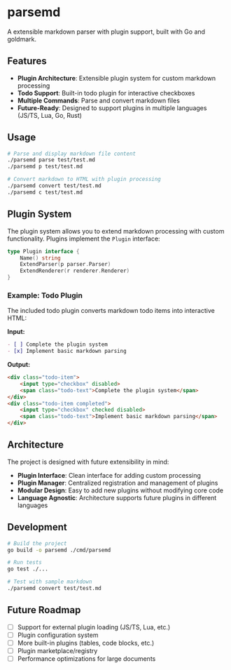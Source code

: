 # parsemd

A extensible markdown parser with plugin support, built with Go and goldmark.

## Features

- **Plugin Architecture**: Extensible plugin system for custom markdown processing
- **Todo Support**: Built-in todo plugin for interactive checkboxes
- **Multiple Commands**: Parse and convert markdown files
- **Future-Ready**: Designed to support plugins in multiple languages (JS/TS, Lua, Go, Rust)

## Usage

```bash
# Parse and display markdown file content
./parsemd parse test/test.md
./parsemd p test/test.md

# Convert markdown to HTML with plugin processing
./parsemd convert test/test.md
./parsemd c test/test.md
```

## Plugin System

The plugin system allows you to extend markdown processing with custom functionality. Plugins implement the `Plugin` interface:

```go
type Plugin interface {
    Name() string
    ExtendParser(p parser.Parser)
    ExtendRenderer(r renderer.Renderer)
}
```

### Example: Todo Plugin

The included todo plugin converts markdown todo items into interactive HTML:

**Input:**
```markdown
- [ ] Complete the plugin system
- [x] Implement basic markdown parsing
```

**Output:**
```html
<div class="todo-item">
    <input type="checkbox" disabled>
    <span class="todo-text">Complete the plugin system</span>
</div>
<div class="todo-item completed">
    <input type="checkbox" checked disabled>
    <span class="todo-text">Implement basic markdown parsing</span>
</div>
```

## Architecture

The project is designed with future extensibility in mind:

- **Plugin Interface**: Clean interface for adding custom processing
- **Plugin Manager**: Centralized registration and management of plugins
- **Modular Design**: Easy to add new plugins without modifying core code
- **Language Agnostic**: Architecture supports future plugins in different languages

## Development

```bash
# Build the project
go build -o parsemd ./cmd/parsemd

# Run tests
go test ./...

# Test with sample markdown
./parsemd convert test/test.md
```

## Future Roadmap

- [ ] Support for external plugin loading (JS/TS, Lua, etc.)
- [ ] Plugin configuration system
- [ ] More built-in plugins (tables, code blocks, etc.)
- [ ] Plugin marketplace/registry
- [ ] Performance optimizations for large documents
